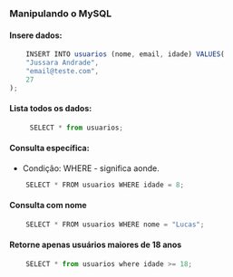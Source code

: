 ### Manipulando o MySQL

#### Insere dados:

```js
    INSERT INTO usuarios (nome, email, idade) VALUES(
    "Jussara Andrade",
    "email@teste.com",
    27
);
```

#### Lista todos os dados:

```js
     SELECT * from usuarios;
```

#### Consulta específica:

* Condição: WHERE - significa aonde.

```js
    SELECT * FROM usuarios WHERE idade = 8;
```

#### Consulta com nome

```js
    SELECT * FROM usuarios WHERE nome = "Lucas";
```

#### Retorne apenas usuários maiores de 18 anos

```js
    SELECT * from usuarios where idade >= 18;
```
